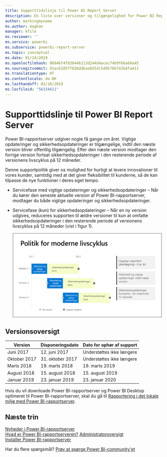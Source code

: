 ```yaml
---
title: Supporttidslinje til Power BI Report Server
description: En liste over versioner og tilgængelighed for Power BI Report Server.
author: markingmyname
ms.author: maghan
manager: kfile
ms.reviewer: ''
ms.service: powerbi
ms.subservice: powerbi-report-server
ms.topic: conceptual
ms.date: 01/24/2019
ms.openlocfilehash: 06946f4f838446113d244d4acec74b9f66a60a45
ms.sourcegitcommit: 91ac6185f7026ddbaa925dc54057bb742b4fa411
ms.translationtype: HT
ms.contentlocale: da-DK
ms.lasthandoff: 02/16/2019
ms.locfileid: "56324611"
---
```

# <a name="support-timeline-for-power-bi-report-server"></a>Supporttidslinje til Power BI Report Server

Power BI-rapportserver udgiver nogle få gange om året. Vigtige opdateringer og sikkerhedsopdateringer er tilgængelige, indtil den næste version bliver offentlig tilgængelig. Efter den næste version modtager den forrige version fortsat sikkerhedsopdateringer i den resterende periode af versionens livscyklus på 12 måneder.

Denne supportpolitik giver os mulighed for hurtigt at levere innovationer til vores kunder, samtidig med at det giver fleksibilitet til kunderne, så de kan tilpasse de nye funktioner i deres eget tempo.

* Servicefase med vigtige opdateringer og sikkerhedsopdateringer – Når du kører den seneste aktuelle version af Power BI-rapportserver, modtager du både vigtige opdateringer og sikkerhedsopdateringer.
* Servicefase (kun) for sikkerhedsopdateringer – Når en ny version udgives, reduceres supporten til ældre versioner til kun at omfatte sikkerhedsopdateringer i den resterende periode af versionens livscyklus på 12 måneder (vist i figur 1).

    ![Den grafiske fremstilling illustrerer supportperioden](media/support-timeline/report-server-support-timeline-overall.png)

## <a name="version-history"></a>Versionsoversigt

| **Version** | **Disponeringsdato** | **Dato for ophør af support** |
| --- | --- | --- |
| Juni 2017 |12. juni 2017 |Understøttes ikke længere |
| Oktober 2017 |31. oktober 2017 | Understøttes ikke længere |
| Marts 2018 | 19. marts 2018 | 19. marts 2019 |
| August 2018 | 15. august 2018 | 15. august 2019 |
| Januar 2019 | 23. januar 2019 | 23. januar 2020 |

Hvis du vil downloade Power BI-rapportserver og Power BI Desktop optimeret til Power BI-rapportserver, skal du gå til [Rapportering i det lokale miljø med Power BI-rapportserver](https://powerbi.microsoft.com/report-server/).

## <a name="next-steps"></a>Næste trin
[Nyheder i Power BI-rapportserver](whats-new.md)  
[Hvad er Power BI-rapportserveren?](get-started.md)
[Administratoroversigt](admin-handbook-overview.md)  
[Installer Power BI-rapportserver](install-report-server.md)  

Har du flere spørgsmål? [Prøv at spørge Power BI-community'et](https://community.powerbi.com/)